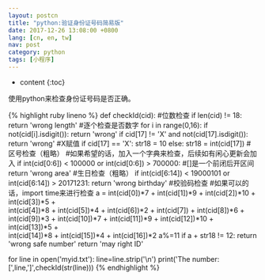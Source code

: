 ```yaml
---
layout: postcn
title: "python:验证身份证号码简易版"
date: 2017-12-26 13:08:00 +0800
lang: [cn, en, tw]
nav: post
category: python
tags: [小程序]
---
```


* content
{:toc}

使用python来检查身份证号码是否正确。
<!-- more -->

{% highlight ruby lineno %}
def checkId(cid):
	#位数检查
	if len(cid) != 18:
		return 'wrong length'
	#逐个检查是否数字
	for i in range(0,16):
		if not(cid[i].isdigit()):
			return 'wrong'
	if cid[17] != 'X' and not(cid[17].isdigit()):
		return 'wrong'
	#X赋值
	if cid[17] == 'X':
		str18 = 10
	else:
		str18 = int(cid[17])
	#区号检查（粗略）
	#如果希望的话，加入一个字典来检查，后续如有闲心更新会加入
	if int(cid[0:6]) < 100000 or int(cid[0:6]) > 700000:	#[]是一个前闭后开区间
		return 'wrong area'
	#生日检查（粗略）
	if int(cid[6:14]) < 19000101 or int(cid[6:14]) > 20171231:
		return 'wrong birthday'
	#校验码检查
	#如果可以的话，import time来进行检查
	a = int(cid[0])*7 + int(cid[1])*9 + int(cid[2])*10 + int(cid[3])*5 +\
	int(cid[4])*8 + int(cid[5])*4 + int(cid[6])*2 + int(cid[7]) + int(cid[8])*6 +\
	int(cid[9])*3 + int(cid[10])*7 + int(cid[11])*9 + int(cid[12])*10 + int(cid[13])*5 +\
	int(cid[14])*8 + int(cid[15])*4 + int(cid[16])*2
	a%=11
	if a + str18 != 12:
		return 'wrong safe number'
	return 'may right ID'

for line in open('myid.txt'):
	line=line.strip('\n')
	print('The number:[',line,']',checkId(str(line)))
{% endhighlight %}
